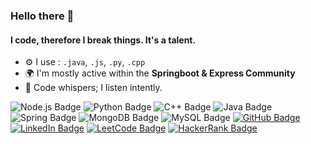 ### Hello there 👋

#### I code, therefore I break things. It's a talent.


- ⚙️ I use : `.java`, `.js`, `.py`, `.cpp`
- 🌍 I'm mostly active within the **Springboot & Express Community**
- 🧠 Code whispers; I listen intently.

![Node.js Badge](https://img.shields.io/badge/Node.js-43853D?style=for-the-badge&logo=node.js&logoColor=white) ![Python Badge](https://img.shields.io/badge/Python-14354C?style=for-the-badge&logo=python&logoColor=white) ![C++ Badge](https://img.shields.io/badge/C%2B%2B-00599C?style=for-the-badge&logo=c%2B%2B&logoColor=white) ![Java Badge](https://img.shields.io/badge/Java-ED8B00?style=for-the-badge&logo=openjdk&logoColor=white) ![Spring Badge](https://img.shields.io/badge/Spring-6DB33F?style=for-the-badge&logo=spring&logoColor=white) ![MongoDB Badge](https://img.shields.io/badge/MongoDB-4EA94B?style=for-the-badge&logo=mongodb&logoColor=white) ![MySQL Badge](https://img.shields.io/badge/MySQL-00000F?style=for-the-badge&logo=mysql&logoColor=white) [![GitHub Badge](https://img.shields.io/badge/GitHub-100000?style=for-the-badge&logo=github&logoColor=white)](https://github.com/souravsuvarna) [![LinkedIn Badge](https://img.shields.io/badge/LinkedIn-0077B5?style=for-the-badge&logo=linkedin&logoColor=white)](https://www.linkedin.com/in/souravsuvarna/) [![LeetCode Badge](https://img.shields.io/badge/-LeetCode-FFA116?style=for-the-badge&logo=LeetCode&logoColor=black)](https://leetcode.com/souravsuvarna/) [![HackerRank Badge](https://img.shields.io/badge/-HackerRank-2EC866?style=for-the-badge&logo=HackerRank&logoColor=white)](https://www.hackerrank.com/profile/souravsuvarna711) 











